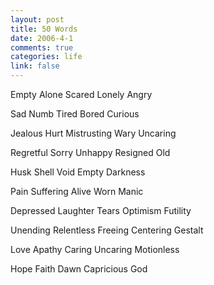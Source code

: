 ```yaml
--- 
layout: post
title: 50 Words
date: 2006-4-1
comments: true
categories: life
link: false
---
```

Empty
Alone
Scared
Lonely
Angry

Sad
Numb
Tired
Bored
Curious

Jealous
Hurt
Mistrusting
Wary
Uncaring

Regretful
Sorry
Unhappy
Resigned
Old

Husk
Shell
Void
Empty
Darkness

Pain
Suffering
Alive
Worn
Manic

Depressed
Laughter
Tears
Optimism
Futility

Unending
Relentless
Freeing
Centering
Gestalt

Love
Apathy
Caring
Uncaring
Motionless

Hope
Faith
Dawn
Capricious
God
